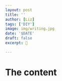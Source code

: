 ```yaml
---
layout: post
title: ''
author: [Liz]
tags: ['DIY']
image: img/writing.jpg
date: '$DATE'
draft: false
excerpt: 🚀

---
```

# The content

